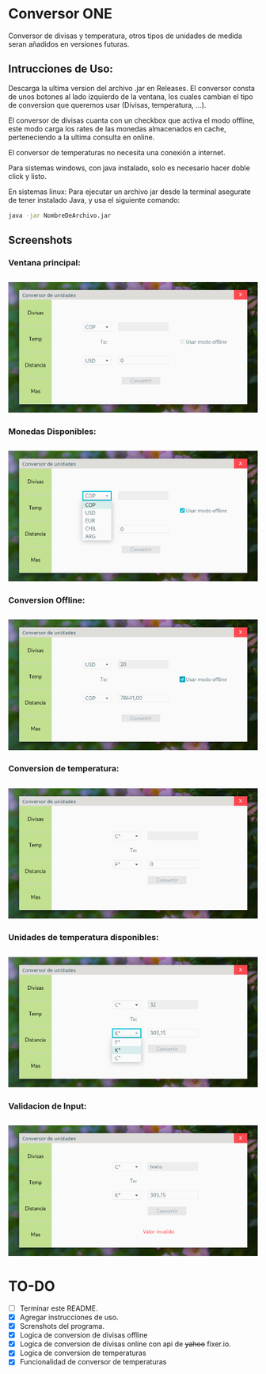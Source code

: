 # Conversor ONE
Conversor de divisas y temperatura, otros tipos de unidades de medida seran añadidos en versiones futuras.

## Intrucciones de Uso:
Descarga la ultima version del archivo .jar en Releases.
El conversor consta de unos botones al lado izquierdo de la ventana, los cuales cambian el tipo de conversion que queremos usar (Divisas, temperatura, ...).

El conversor de divisas cuanta con un checkbox que activa el modo offline, este modo carga los rates de las monedas almacenados en cache, perteneciendo a la ultima consulta en online.

El conversor de temperaturas no necesita una conexión a internet.

Para sistemas windows, con java instalado, solo es necesario hacer doble click y listo.

En sistemas linux:
Para ejecutar un archivo jar desde la terminal asegurate de tener instalado Java, y usa el siguiente comando:

```bash
java -jar NombreDeArchivo.jar
```

## Screenshots
### Ventana principal:
![MainView](./screenshots/MainView.png) 
---
### Monedas Disponibles:
![CurrencyOptions](./screenshots/CurrencyOptions.png)
---
### Conversion Offline:
![OfflineExample](./screenshots/OfflineExample.png)
---
### Conversion de temperatura:
![TemperatureView](./screenshots/TemperatureView.png)
---
### Unidades de temperatura disponibles:
![TempOptions](./screenshots/TempOptions.png)
---
### Validacion de Input:
![InvalidInput](./screenshots/InvalidInput.png)
---

# TO-DO
- [ ] Terminar este README.
- [x] Agregar instrucciones de uso.
- [x] Screnshots del programa.
- [x] Logica de conversion de divisas offline
- [x] Logica de conversion de divisas online con api de ~~yahoo~~ fixer.io.
- [x] Logica de conversion de temperaturas
- [x] Funcionalidad de conversor de temperaturas
